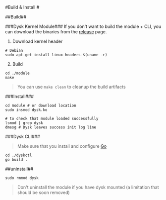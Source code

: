 #Build & Install #

##Build##

###Dysk Kernel Module###
If you don't want to build the module + CLI, you can download the binaries from the [release](https://github.com/khenidak/dysk/releases) page.


1. Download kernel header

```
# Debian
sudo apt-get install linux-headers-$(uname -r)
```

2. Build

```
cd ./module
make 
```

> You can use ``` make clean ``` to cleanup the build artifacts 

###Install###

```
cd module # or download location
sudo insmod dysk.ko

# to check that module loaded successfully 
lsmod | grep dysk
dmesg # Dysk leaves success init log line
```

###Dysk CLI###

> Make sure that you install and configure [Go](https://golang.org/doc/install) 

```
cd ./dyskctl 
go build .
```

##uninstall##

```
sudo rmmod dysk
```

> Don't uninstall the module if you have dysk mounted (a limitation that should be soon removed)
